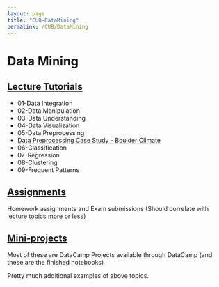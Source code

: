 ```yaml
---
layout: page
title: "CUB-DataMining"
permalink: /CUB/DataMining
---
```

# Data Mining

## [Lecture Tutorials](Lectures.md)

- 01-Data Integration
- 02-Data Manipulation
- 03-Data Understanding
- 04-Data Visualization
- 05-Data Preprocessing
- [Data Preprocessing Case Study - Boulder Climate](CU-Boulder/DataMining/Lecture-Tutorials/Case-Study-Boulder-Weather/BoulderClimateCaseStudy.html)
- 06-Classification
- 07-Regression
- 08-Clustering
- 09-Frequent Patterns

## [Assignments](HW.md)

Homework assignments and Exam submissions (Should correlate with lecture topics more or less)


## [Mini-projects](MiniProjects.md)
Most of these are DataCamp Projects available through DataCamp (and these are the finished notebooks)

Pretty much additional examples of above topics.
